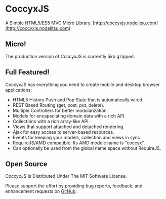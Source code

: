 # CoccyxJS
A Simple HTML5/ES5 MVC Micro Library.
[http://coccyxjs.nodejitsu.com](http://coccyxjs.nodejitsu.com)

## Micro!
The production version of CoccyxJS is currently 5kb gzipped.

## Full Featured!
CoccyxJS has everything you need to create mobile and desktop browser applications:
* HTML5 History Push and Pop State that is automatically wired.
* REST Based Routing (get, post, put, delete).
* Multiple Controllers for better modularization.
* Models for encapsulating domain data with a rich API.
* Collections with a rich array-like API.
* Views that support attached and detached rendering.
* Ajax for easy access to server-based resources.
* Events for keeping your models, collection and views in sync.
* RequireJS/AMD compatible. Its AMD module name is "coccyx".
* Can optionally be used from the global name space without RequireJS.

## Open Source
CoccyxJS Is Distributed Under The MIT Software License.

Please support the effort by providing bug reports, feedback, and enhancement requests on [GitHub](https://github.com/jeffschwartz/coccyx/issues?page=1&state=open).
